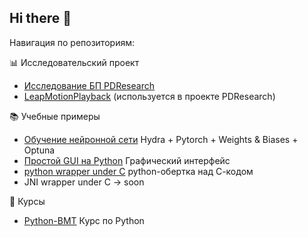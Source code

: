 ## Hi there 👋

<!--
**AnastasiaMoshkova/AnastasiaMoshkova** is a ✨ _special_ ✨ repository because its `README.md` (this file) appears on your GitHub profile.

Here are some ideas to get you started:

- 🔭 I’m currently working on ...
- 🌱 I’m currently learning ...
- 👯 I’m looking to collaborate on ...
- 🤔 I’m looking for help with ...
- 💬 Ask me about ...
- 📫 How to reach me: ...
- 😄 Pronouns: ...
- ⚡ Fun fact: ...
-->

Навигация по репозиториям:

📊 Исследовательский проект
- [Исследование БП PDResearch](https://github.com/AnastasiaMoshkova/PDReserach)
- [LeapMotionPlayback](https://github.com/AnastasiaMoshkova/LeapMotionPlayback) (используется в проекте PDResearch)
  
📚 Учебные примеры
- [Обучение нейронной сети](https://github.com/AnastasiaMoshkova/signalProcessing) Hydra + Pytorch + Weights & Biases + Optuna
- [Простой GUI на Python](https://github.com/AnastasiaMoshkova/microscope_application) Графический интерфейс
- [python wrapper under C](https://github.com/AnastasiaMoshkova/wrapper_python_under_C/tree/main) python-обертка над С-кодом
- JNI wrapper under C -> soon
  
📗 Курсы
- [Python-BMT](https://github.com/AnastasiaMoshkova/Python-BMT) Курс по Python
  
